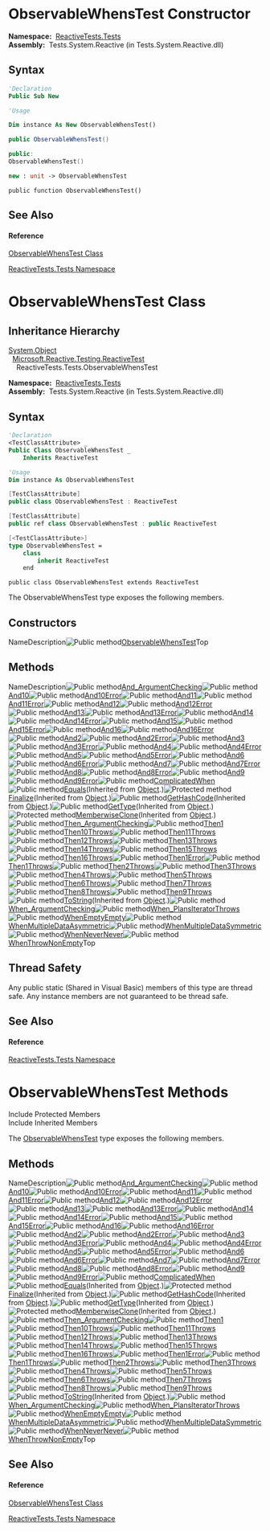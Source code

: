 # ObservableWhensTest Constructor

**Namespace:**  [ReactiveTests.Tests](ReactiveTests.Tests\ReactiveTests.Tests.md)  
**Assembly:**  Tests.System.Reactive (in Tests.System.Reactive.dll)

## Syntax

```vb
'Declaration
Public Sub New
```

```vb
'Usage

Dim instance As New ObservableWhensTest()
```

```csharp
public ObservableWhensTest()
```

```c++
public:
ObservableWhensTest()
```

```fsharp
new : unit -> ObservableWhensTest
```

```jscript
public function ObservableWhensTest()
```

## See Also

#### Reference

[ObservableWhensTest Class](ObservableWhensTest\ObservableWhensTest.md)

[ReactiveTests.Tests Namespace](ReactiveTests.Tests\ReactiveTests.Tests.md)





# ObservableWhensTest Class

## Inheritance Hierarchy

[System.Object](https://msdn.microsoft.com/en-us/library/e5kfa45b)  
  [Microsoft.Reactive.Testing.ReactiveTest](ReactiveTest\ReactiveTest.md)  
    ReactiveTests.Tests.ObservableWhensTest

**Namespace:**  [ReactiveTests.Tests](ReactiveTests.Tests\ReactiveTests.Tests.md)  
**Assembly:**  Tests.System.Reactive (in Tests.System.Reactive.dll)

## Syntax

```vb
'Declaration
<TestClassAttribute> _
Public Class ObservableWhensTest _
    Inherits ReactiveTest
```

```vb
'Usage
Dim instance As ObservableWhensTest
```

```csharp
[TestClassAttribute]
public class ObservableWhensTest : ReactiveTest
```

```c++
[TestClassAttribute]
public ref class ObservableWhensTest : public ReactiveTest
```

```fsharp
[<TestClassAttribute>]
type ObservableWhensTest =  
    class
        inherit ReactiveTest
    end
```

```jscript
public class ObservableWhensTest extends ReactiveTest
```

The ObservableWhensTest type exposes the following members.

## Constructors

NameDescription![Public method](images\Hh303103.pubmethod(en-us,VS.103).gif "Public method")[ObservableWhensTest](ObservableWhensTest\ObservableWhensTest.md)Top

## Methods

NameDescription![Public method](images\Hh303103.pubmethod(en-us,VS.103).gif "Public method")[And\_ArgumentChecking](And\ObservableWhensTest.And_ArgumentChecking.md)![Public method](images\Hh303103.pubmethod(en-us,VS.103).gif "Public method")[And10](And10\ObservableWhensTest.And10.md)![Public method](images\Hh303103.pubmethod(en-us,VS.103).gif "Public method")[And10Error](And10Error\ObservableWhensTest.And10Error.md)![Public method](images\Hh303103.pubmethod(en-us,VS.103).gif "Public method")[And11](And11\ObservableWhensTest.And11.md)![Public method](images\Hh303103.pubmethod(en-us,VS.103).gif "Public method")[And11Error](And11Error\ObservableWhensTest.And11Error.md)![Public method](images\Hh303103.pubmethod(en-us,VS.103).gif "Public method")[And12](And12\ObservableWhensTest.And12.md)![Public method](images\Hh303103.pubmethod(en-us,VS.103).gif "Public method")[And12Error](And12Error\ObservableWhensTest.And12Error.md)![Public method](images\Hh303103.pubmethod(en-us,VS.103).gif "Public method")[And13](And13\ObservableWhensTest.And13.md)![Public method](images\Hh303103.pubmethod(en-us,VS.103).gif "Public method")[And13Error](And13Error\ObservableWhensTest.And13Error.md)![Public method](images\Hh303103.pubmethod(en-us,VS.103).gif "Public method")[And14](And14\ObservableWhensTest.And14.md)![Public method](images\Hh303103.pubmethod(en-us,VS.103).gif "Public method")[And14Error](And14Error\ObservableWhensTest.And14Error.md)![Public method](images\Hh303103.pubmethod(en-us,VS.103).gif "Public method")[And15](And15\ObservableWhensTest.And15.md)![Public method](images\Hh303103.pubmethod(en-us,VS.103).gif "Public method")[And15Error](And15Error\ObservableWhensTest.And15Error.md)![Public method](images\Hh303103.pubmethod(en-us,VS.103).gif "Public method")[And16](And16\ObservableWhensTest.And16.md)![Public method](images\Hh303103.pubmethod(en-us,VS.103).gif "Public method")[And16Error](And16Error\ObservableWhensTest.And16Error.md)![Public method](images\Hh303103.pubmethod(en-us,VS.103).gif "Public method")[And2](And2\ObservableWhensTest.And2.md)![Public method](images\Hh303103.pubmethod(en-us,VS.103).gif "Public method")[And2Error](And2Error\ObservableWhensTest.And2Error.md)![Public method](images\Hh303103.pubmethod(en-us,VS.103).gif "Public method")[And3](And3\ObservableWhensTest.And3.md)![Public method](images\Hh303103.pubmethod(en-us,VS.103).gif "Public method")[And3Error](And3Error\ObservableWhensTest.And3Error.md)![Public method](images\Hh303103.pubmethod(en-us,VS.103).gif "Public method")[And4](And4\ObservableWhensTest.And4.md)![Public method](images\Hh303103.pubmethod(en-us,VS.103).gif "Public method")[And4Error](And4Error\ObservableWhensTest.And4Error.md)![Public method](images\Hh303103.pubmethod(en-us,VS.103).gif "Public method")[And5](And5\ObservableWhensTest.And5.md)![Public method](images\Hh303103.pubmethod(en-us,VS.103).gif "Public method")[And5Error](And5Error\ObservableWhensTest.And5Error.md)![Public method](images\Hh303103.pubmethod(en-us,VS.103).gif "Public method")[And6](And6\ObservableWhensTest.And6.md)![Public method](images\Hh303103.pubmethod(en-us,VS.103).gif "Public method")[And6Error](And6Error\ObservableWhensTest.And6Error.md)![Public method](images\Hh303103.pubmethod(en-us,VS.103).gif "Public method")[And7](And7\ObservableWhensTest.And7.md)![Public method](images\Hh303103.pubmethod(en-us,VS.103).gif "Public method")[And7Error](And7Error\ObservableWhensTest.And7Error.md)![Public method](images\Hh303103.pubmethod(en-us,VS.103).gif "Public method")[And8](And8\ObservableWhensTest.And8.md)![Public method](images\Hh303103.pubmethod(en-us,VS.103).gif "Public method")[And8Error](And8Error\ObservableWhensTest.And8Error.md)![Public method](images\Hh303103.pubmethod(en-us,VS.103).gif "Public method")[And9](And9\ObservableWhensTest.And9.md)![Public method](images\Hh303103.pubmethod(en-us,VS.103).gif "Public method")[And9Error](And9Error\ObservableWhensTest.And9Error.md)![Public method](images\Hh303103.pubmethod(en-us,VS.103).gif "Public method")[ComplicatedWhen](ComplicatedWhen\ObservableWhensTest.ComplicatedWhen.md)![Public method](images\Hh303103.pubmethod(en-us,VS.103).gif "Public method")[Equals](https://msdn.microsoft.com/en-us/library/m:system.object.equals(system.object)(v=VS.103))(Inherited from [Object](https://msdn.microsoft.com/en-us/library/e5kfa45b).)![Protected method](images\Hh303103.protmethod(en-us,VS.103).gif "Protected method")[Finalize](https://msdn.microsoft.com/en-us/library/4k87zsw7)(Inherited from [Object](https://msdn.microsoft.com/en-us/library/e5kfa45b).)![Public method](images\Hh303103.pubmethod(en-us,VS.103).gif "Public method")[GetHashCode](https://msdn.microsoft.com/en-us/library/zdee4b3y)(Inherited from [Object](https://msdn.microsoft.com/en-us/library/e5kfa45b).)![Public method](images\Hh303103.pubmethod(en-us,VS.103).gif "Public method")[GetType](https://msdn.microsoft.com/en-us/library/dfwy45w9)(Inherited from [Object](https://msdn.microsoft.com/en-us/library/e5kfa45b).)![Protected method](images\Hh303103.protmethod(en-us,VS.103).gif "Protected method")[MemberwiseClone](https://msdn.microsoft.com/en-us/library/57ctke0a)(Inherited from [Object](https://msdn.microsoft.com/en-us/library/e5kfa45b).)![Public method](images\Hh303103.pubmethod(en-us,VS.103).gif "Public method")[Then\_ArgumentChecking](Then\ObservableWhensTest.Then_ArgumentChecking.md)![Public method](images\Hh303103.pubmethod(en-us,VS.103).gif "Public method")[Then1](Then1\ObservableWhensTest.Then1.md)![Public method](images\Hh303103.pubmethod(en-us,VS.103).gif "Public method")[Then10Throws](Then10Throws\ObservableWhensTest.Then10Throws.md)![Public method](images\Hh303103.pubmethod(en-us,VS.103).gif "Public method")[Then11Throws](Then11Throws\ObservableWhensTest.Then11Throws.md)![Public method](images\Hh303103.pubmethod(en-us,VS.103).gif "Public method")[Then12Throws](Then12Throws\ObservableWhensTest.Then12Throws.md)![Public method](images\Hh303103.pubmethod(en-us,VS.103).gif "Public method")[Then13Throws](Then13Throws\ObservableWhensTest.Then13Throws.md)![Public method](images\Hh303103.pubmethod(en-us,VS.103).gif "Public method")[Then14Throws](Then14Throws\ObservableWhensTest.Then14Throws.md)![Public method](images\Hh303103.pubmethod(en-us,VS.103).gif "Public method")[Then15Throws](Then15Throws\ObservableWhensTest.Then15Throws.md)![Public method](images\Hh303103.pubmethod(en-us,VS.103).gif "Public method")[Then16Throws](Then16Throws\ObservableWhensTest.Then16Throws.md)![Public method](images\Hh303103.pubmethod(en-us,VS.103).gif "Public method")[Then1Error](Then1Error\ObservableWhensTest.Then1Error.md)![Public method](images\Hh303103.pubmethod(en-us,VS.103).gif "Public method")[Then1Throws](Then1Throws\ObservableWhensTest.Then1Throws.md)![Public method](images\Hh303103.pubmethod(en-us,VS.103).gif "Public method")[Then2Throws](Then2Throws\ObservableWhensTest.Then2Throws.md)![Public method](images\Hh303103.pubmethod(en-us,VS.103).gif "Public method")[Then3Throws](Then3Throws\ObservableWhensTest.Then3Throws.md)![Public method](images\Hh303103.pubmethod(en-us,VS.103).gif "Public method")[Then4Throws](Then4Throws\ObservableWhensTest.Then4Throws.md)![Public method](images\Hh303103.pubmethod(en-us,VS.103).gif "Public method")[Then5Throws](Then5Throws\ObservableWhensTest.Then5Throws.md)![Public method](images\Hh303103.pubmethod(en-us,VS.103).gif "Public method")[Then6Throws](Then6Throws\ObservableWhensTest.Then6Throws.md)![Public method](images\Hh303103.pubmethod(en-us,VS.103).gif "Public method")[Then7Throws](Then7Throws\ObservableWhensTest.Then7Throws.md)![Public method](images\Hh303103.pubmethod(en-us,VS.103).gif "Public method")[Then8Throws](Then8Throws\ObservableWhensTest.Then8Throws.md)![Public method](images\Hh303103.pubmethod(en-us,VS.103).gif "Public method")[Then9Throws](Then9Throws\ObservableWhensTest.Then9Throws.md)![Public method](images\Hh303103.pubmethod(en-us,VS.103).gif "Public method")[ToString](https://msdn.microsoft.com/en-us/library/7bxwbwt2)(Inherited from [Object](https://msdn.microsoft.com/en-us/library/e5kfa45b).)![Public method](images\Hh303103.pubmethod(en-us,VS.103).gif "Public method")[When\_ArgumentChecking](When\ObservableWhensTest.When_ArgumentChecking.md)![Public method](images\Hh303103.pubmethod(en-us,VS.103).gif "Public method")[When\_PlansIteratorThrows](When\ObservableWhensTest.When_PlansIteratorThrows.md)![Public method](images\Hh303103.pubmethod(en-us,VS.103).gif "Public method")[WhenEmptyEmpty](WhenEmptyEmpty\ObservableWhensTest.WhenEmptyEmpty.md)![Public method](images\Hh303103.pubmethod(en-us,VS.103).gif "Public method")[WhenMultipleDataAsymmetric](WhenMultipleDataAsymmetric\ObservableWhensTest.WhenMultipleDataAsymmetric.md)![Public method](images\Hh303103.pubmethod(en-us,VS.103).gif "Public method")[WhenMultipleDataSymmetric](WhenMultipleDataSymmetric\ObservableWhensTest.WhenMultipleDataSymmetric.md)![Public method](images\Hh303103.pubmethod(en-us,VS.103).gif "Public method")[WhenNeverNever](WhenNeverNever\ObservableWhensTest.WhenNeverNever.md)![Public method](images\Hh303103.pubmethod(en-us,VS.103).gif "Public method")[WhenThrowNonEmpty](WhenThrowNonEmpty\ObservableWhensTest.WhenThrowNonEmpty.md)Top

## Thread Safety

Any public static (Shared in Visual Basic) members of this type are thread safe. Any instance members are not guaranteed to be thread safe.

## See Also

#### Reference

[ReactiveTests.Tests Namespace](ReactiveTests.Tests\ReactiveTests.Tests.md)









# ObservableWhensTest Methods

Include Protected Members  
Include Inherited Members

The [ObservableWhensTest](ObservableWhensTest\ObservableWhensTest.md) type exposes the following members.

## Methods

NameDescription![Public method](images\Hh303103.pubmethod(en-us,VS.103).gif "Public method")[And\_ArgumentChecking](And\ObservableWhensTest.And_ArgumentChecking.md)![Public method](images\Hh303103.pubmethod(en-us,VS.103).gif "Public method")[And10](And10\ObservableWhensTest.And10.md)![Public method](images\Hh303103.pubmethod(en-us,VS.103).gif "Public method")[And10Error](And10Error\ObservableWhensTest.And10Error.md)![Public method](images\Hh303103.pubmethod(en-us,VS.103).gif "Public method")[And11](And11\ObservableWhensTest.And11.md)![Public method](images\Hh303103.pubmethod(en-us,VS.103).gif "Public method")[And11Error](And11Error\ObservableWhensTest.And11Error.md)![Public method](images\Hh303103.pubmethod(en-us,VS.103).gif "Public method")[And12](And12\ObservableWhensTest.And12.md)![Public method](images\Hh303103.pubmethod(en-us,VS.103).gif "Public method")[And12Error](And12Error\ObservableWhensTest.And12Error.md)![Public method](images\Hh303103.pubmethod(en-us,VS.103).gif "Public method")[And13](And13\ObservableWhensTest.And13.md)![Public method](images\Hh303103.pubmethod(en-us,VS.103).gif "Public method")[And13Error](And13Error\ObservableWhensTest.And13Error.md)![Public method](images\Hh303103.pubmethod(en-us,VS.103).gif "Public method")[And14](And14\ObservableWhensTest.And14.md)![Public method](images\Hh303103.pubmethod(en-us,VS.103).gif "Public method")[And14Error](And14Error\ObservableWhensTest.And14Error.md)![Public method](images\Hh303103.pubmethod(en-us,VS.103).gif "Public method")[And15](And15\ObservableWhensTest.And15.md)![Public method](images\Hh303103.pubmethod(en-us,VS.103).gif "Public method")[And15Error](And15Error\ObservableWhensTest.And15Error.md)![Public method](images\Hh303103.pubmethod(en-us,VS.103).gif "Public method")[And16](And16\ObservableWhensTest.And16.md)![Public method](images\Hh303103.pubmethod(en-us,VS.103).gif "Public method")[And16Error](And16Error\ObservableWhensTest.And16Error.md)![Public method](images\Hh303103.pubmethod(en-us,VS.103).gif "Public method")[And2](And2\ObservableWhensTest.And2.md)![Public method](images\Hh303103.pubmethod(en-us,VS.103).gif "Public method")[And2Error](And2Error\ObservableWhensTest.And2Error.md)![Public method](images\Hh303103.pubmethod(en-us,VS.103).gif "Public method")[And3](And3\ObservableWhensTest.And3.md)![Public method](images\Hh303103.pubmethod(en-us,VS.103).gif "Public method")[And3Error](And3Error\ObservableWhensTest.And3Error.md)![Public method](images\Hh303103.pubmethod(en-us,VS.103).gif "Public method")[And4](And4\ObservableWhensTest.And4.md)![Public method](images\Hh303103.pubmethod(en-us,VS.103).gif "Public method")[And4Error](And4Error\ObservableWhensTest.And4Error.md)![Public method](images\Hh303103.pubmethod(en-us,VS.103).gif "Public method")[And5](And5\ObservableWhensTest.And5.md)![Public method](images\Hh303103.pubmethod(en-us,VS.103).gif "Public method")[And5Error](And5Error\ObservableWhensTest.And5Error.md)![Public method](images\Hh303103.pubmethod(en-us,VS.103).gif "Public method")[And6](And6\ObservableWhensTest.And6.md)![Public method](images\Hh303103.pubmethod(en-us,VS.103).gif "Public method")[And6Error](And6Error\ObservableWhensTest.And6Error.md)![Public method](images\Hh303103.pubmethod(en-us,VS.103).gif "Public method")[And7](And7\ObservableWhensTest.And7.md)![Public method](images\Hh303103.pubmethod(en-us,VS.103).gif "Public method")[And7Error](And7Error\ObservableWhensTest.And7Error.md)![Public method](images\Hh303103.pubmethod(en-us,VS.103).gif "Public method")[And8](And8\ObservableWhensTest.And8.md)![Public method](images\Hh303103.pubmethod(en-us,VS.103).gif "Public method")[And8Error](And8Error\ObservableWhensTest.And8Error.md)![Public method](images\Hh303103.pubmethod(en-us,VS.103).gif "Public method")[And9](And9\ObservableWhensTest.And9.md)![Public method](images\Hh303103.pubmethod(en-us,VS.103).gif "Public method")[And9Error](And9Error\ObservableWhensTest.And9Error.md)![Public method](images\Hh303103.pubmethod(en-us,VS.103).gif "Public method")[ComplicatedWhen](ComplicatedWhen\ObservableWhensTest.ComplicatedWhen.md)![Public method](images\Hh303103.pubmethod(en-us,VS.103).gif "Public method")[Equals](https://msdn.microsoft.com/en-us/library/m:system.object.equals(system.object)(v=VS.103))(Inherited from [Object](https://msdn.microsoft.com/en-us/library/e5kfa45b).)![Protected method](images\Hh303103.protmethod(en-us,VS.103).gif "Protected method")[Finalize](https://msdn.microsoft.com/en-us/library/4k87zsw7)(Inherited from [Object](https://msdn.microsoft.com/en-us/library/e5kfa45b).)![Public method](images\Hh303103.pubmethod(en-us,VS.103).gif "Public method")[GetHashCode](https://msdn.microsoft.com/en-us/library/zdee4b3y)(Inherited from [Object](https://msdn.microsoft.com/en-us/library/e5kfa45b).)![Public method](images\Hh303103.pubmethod(en-us,VS.103).gif "Public method")[GetType](https://msdn.microsoft.com/en-us/library/dfwy45w9)(Inherited from [Object](https://msdn.microsoft.com/en-us/library/e5kfa45b).)![Protected method](images\Hh303103.protmethod(en-us,VS.103).gif "Protected method")[MemberwiseClone](https://msdn.microsoft.com/en-us/library/57ctke0a)(Inherited from [Object](https://msdn.microsoft.com/en-us/library/e5kfa45b).)![Public method](images\Hh303103.pubmethod(en-us,VS.103).gif "Public method")[Then\_ArgumentChecking](Then\ObservableWhensTest.Then_ArgumentChecking.md)![Public method](images\Hh303103.pubmethod(en-us,VS.103).gif "Public method")[Then1](Then1\ObservableWhensTest.Then1.md)![Public method](images\Hh303103.pubmethod(en-us,VS.103).gif "Public method")[Then10Throws](Then10Throws\ObservableWhensTest.Then10Throws.md)![Public method](images\Hh303103.pubmethod(en-us,VS.103).gif "Public method")[Then11Throws](Then11Throws\ObservableWhensTest.Then11Throws.md)![Public method](images\Hh303103.pubmethod(en-us,VS.103).gif "Public method")[Then12Throws](Then12Throws\ObservableWhensTest.Then12Throws.md)![Public method](images\Hh303103.pubmethod(en-us,VS.103).gif "Public method")[Then13Throws](Then13Throws\ObservableWhensTest.Then13Throws.md)![Public method](images\Hh303103.pubmethod(en-us,VS.103).gif "Public method")[Then14Throws](Then14Throws\ObservableWhensTest.Then14Throws.md)![Public method](images\Hh303103.pubmethod(en-us,VS.103).gif "Public method")[Then15Throws](Then15Throws\ObservableWhensTest.Then15Throws.md)![Public method](images\Hh303103.pubmethod(en-us,VS.103).gif "Public method")[Then16Throws](Then16Throws\ObservableWhensTest.Then16Throws.md)![Public method](images\Hh303103.pubmethod(en-us,VS.103).gif "Public method")[Then1Error](Then1Error\ObservableWhensTest.Then1Error.md)![Public method](images\Hh303103.pubmethod(en-us,VS.103).gif "Public method")[Then1Throws](Then1Throws\ObservableWhensTest.Then1Throws.md)![Public method](images\Hh303103.pubmethod(en-us,VS.103).gif "Public method")[Then2Throws](Then2Throws\ObservableWhensTest.Then2Throws.md)![Public method](images\Hh303103.pubmethod(en-us,VS.103).gif "Public method")[Then3Throws](Then3Throws\ObservableWhensTest.Then3Throws.md)![Public method](images\Hh303103.pubmethod(en-us,VS.103).gif "Public method")[Then4Throws](Then4Throws\ObservableWhensTest.Then4Throws.md)![Public method](images\Hh303103.pubmethod(en-us,VS.103).gif "Public method")[Then5Throws](Then5Throws\ObservableWhensTest.Then5Throws.md)![Public method](images\Hh303103.pubmethod(en-us,VS.103).gif "Public method")[Then6Throws](Then6Throws\ObservableWhensTest.Then6Throws.md)![Public method](images\Hh303103.pubmethod(en-us,VS.103).gif "Public method")[Then7Throws](Then7Throws\ObservableWhensTest.Then7Throws.md)![Public method](images\Hh303103.pubmethod(en-us,VS.103).gif "Public method")[Then8Throws](Then8Throws\ObservableWhensTest.Then8Throws.md)![Public method](images\Hh303103.pubmethod(en-us,VS.103).gif "Public method")[Then9Throws](Then9Throws\ObservableWhensTest.Then9Throws.md)![Public method](images\Hh303103.pubmethod(en-us,VS.103).gif "Public method")[ToString](https://msdn.microsoft.com/en-us/library/7bxwbwt2)(Inherited from [Object](https://msdn.microsoft.com/en-us/library/e5kfa45b).)![Public method](images\Hh303103.pubmethod(en-us,VS.103).gif "Public method")[When\_ArgumentChecking](When\ObservableWhensTest.When_ArgumentChecking.md)![Public method](images\Hh303103.pubmethod(en-us,VS.103).gif "Public method")[When\_PlansIteratorThrows](When\ObservableWhensTest.When_PlansIteratorThrows.md)![Public method](images\Hh303103.pubmethod(en-us,VS.103).gif "Public method")[WhenEmptyEmpty](WhenEmptyEmpty\ObservableWhensTest.WhenEmptyEmpty.md)![Public method](images\Hh303103.pubmethod(en-us,VS.103).gif "Public method")[WhenMultipleDataAsymmetric](WhenMultipleDataAsymmetric\ObservableWhensTest.WhenMultipleDataAsymmetric.md)![Public method](images\Hh303103.pubmethod(en-us,VS.103).gif "Public method")[WhenMultipleDataSymmetric](WhenMultipleDataSymmetric\ObservableWhensTest.WhenMultipleDataSymmetric.md)![Public method](images\Hh303103.pubmethod(en-us,VS.103).gif "Public method")[WhenNeverNever](WhenNeverNever\ObservableWhensTest.WhenNeverNever.md)![Public method](images\Hh303103.pubmethod(en-us,VS.103).gif "Public method")[WhenThrowNonEmpty](WhenThrowNonEmpty\ObservableWhensTest.WhenThrowNonEmpty.md)Top

## See Also

#### Reference

[ObservableWhensTest Class](ObservableWhensTest\ObservableWhensTest.md)

[ReactiveTests.Tests Namespace](ReactiveTests.Tests\ReactiveTests.Tests.md)




